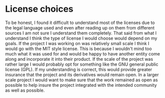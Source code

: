 # License choices
To be honest, I found it difficult to understand most of the licenses due to the legal language used and even after reading up on them from different sources I am not sure I understand them completely. That said from what I understand I think the type of license I would choose would depend on my goals. If the project I was working on was relatively small scale I think I would go with the MIT style license. This is because I wouldn't mind too much what it was used for and would be happy to have another entity come along and incorporate it into their product. If the scale of the project was rather large I would probably opt for something like the GNU general public license (GPL). If my understanding is correct, this would provide greater insurance that the project and its derivatives would remain open. In a larger scale project I would want to make sure that the work remained as open as possible to help insure the project integrated with the intended community as well as possible.  
